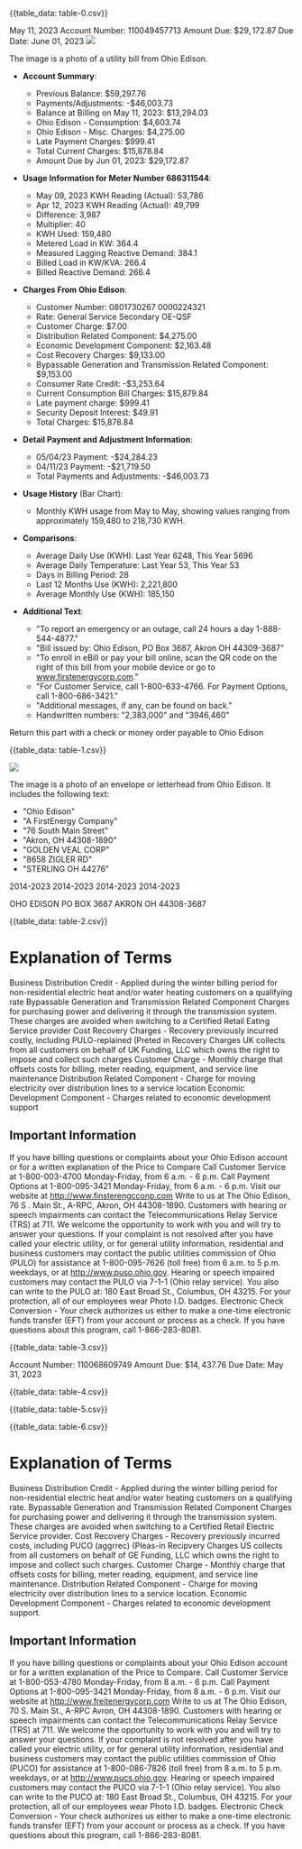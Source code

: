 {{table_data: table-0.csv}}

May 11, 2023
Account Number: 110049457713
Amount Due: $\$ 29,172.87$
Due Date: June 01, 2023
![](images/img-0.jpeg)

The image is a photo of a utility bill from Ohio Edison. 

- **Account Summary**: 
  - Previous Balance: $59,297.76
  - Payments/Adjustments: -$46,003.73
  - Balance at Billing on May 11, 2023: $13,294.03
  - Ohio Edison - Consumption: $4,603.74
  - Ohio Edison - Misc. Charges: $4,275.00
  - Late Payment Charges: $999.41
  - Total Current Charges: $15,878.84
  - Amount Due by Jun 01, 2023: $29,172.87

- **Usage Information for Meter Number 686311544**:
  - May 09, 2023 KWH Reading (Actual): 53,786
  - Apr 12, 2023 KWH Reading (Actual): 49,799
  - Difference: 3,987
  - Multiplier: 40
  - KWH Used: 159,480
  - Metered Load in KW: 364.4
  - Measured Lagging Reactive Demand: 384.1
  - Billed Load in KW/KVA: 266.4
  - Billed Reactive Demand: 266.4

- **Charges From Ohio Edison**:
  - Customer Number: 0801730267 0000224321
  - Rate: General Service Secondary OE-QSF
  - Customer Charge: $7.00
  - Distribution Related Component: $4,275.00
  - Economic Development Component: $2,163.48
  - Cost Recovery Charges: $9,133.00
  - Bypassable Generation and Transmission Related Component: $9,153.00
  - Consumer Rate Credit: -$3,253.64
  - Current Consumption Bill Charges: $15,879.84
  - Late payment charge: $999.41
  - Security Deposit Interest: $49.91
  - Total Charges: $15,878.84

- **Detail Payment and Adjustment Information**:
  - 05/04/23 Payment: -$24,284.23
  - 04/11/23 Payment: -$21,719.50
  - Total Payments and Adjustments: -$46,003.73

- **Usage History** (Bar Chart):
  - Monthly KWH usage from May to May, showing values ranging from approximately 159,480 to 218,730 KWH.

- **Comparisons**:
  - Average Daily Use (KWH): Last Year 6248, This Year 5696
  - Average Daily Temperature: Last Year 53, This Year 53
  - Days in Billing Period: 28
  - Last 12 Months Use (KWH): 2,221,800
  - Average Monthly Use (KWH): 185,150

- **Additional Text**:
  - "To report an emergency or an outage, call 24 hours a day 1-888-544-4877."
  - "Bill issued by: Ohio Edison, PO Box 3687, Akron OH 44309-3687"
  - "To enroll in eBill or pay your bill online, scan the QR code on the right of this bill from your mobile device or go to www.firstenergycorp.com."
  - "For Customer Service, call 1-800-633-4766. For Payment Options, call 1-800-686-3421."
  - "Additional messages, if any, can be found on back."
  - Handwritten numbers: "2,383,000" and "3946,460"

Return this part with a check or money order payable to Ohio Edison

{{table_data: table-1.csv}}

![](images/img-1.jpeg)

The image is a photo of an envelope or letterhead from Ohio Edison. It includes the following text:

- "Ohio Edison"
- "A FirstEnergy Company"
- "76 South Main Street"
- "Akron, OH 44308-1890"
- "GOLDEN VEAL CORP"
- "8658 ZIGLER RD"
- "STERLING OH 44276"

2014-2023
2014-2023
2014-2023
2014-2023

OHO EDISON
PO BOX 3687
AKRON OH 44308-3687

{{table_data: table-2.csv}}

# Explanation of Terms 

Business Distribution Credit - Applied during the winter billing period for non-residential electric heat and/or water heating customers on a qualifying rate
Bypassable Generation and Transmission Related Component Charges for purchasing power and delivering it through the transmission system. These charges are avoided when switching to a Certified Retail Eating Service provider
Cost Recovery Charges - Recovery previously incurred costly, including PULO-replained (Preted in Recovery Charges UK collects from all customers on behalf of UK Funding, LLC which owns the right to impose and collect such charges
Customer Charge - Monthly charge that offsets costs for billing, meter reading, equipment, and service line maintenance
Distribution Related Component - Charge for moving electricity over distribution lines to a service location
Economic Development Component - Charges related to economic development support

## Important Information

If you have billing questions or complaints about your Ohio Edison account or for a written explanation of the Price to Compare
Call Customer Service at 1-800-003-4700 Monday-Friday, from 6 a.m. - 6 p.m.
Call Payment Options at 1-800-095-3421 Monday-Friday, from 6 a.m. - 6 p.m.
Visit our website at http://www.finsterengcconp.com
Write to us at The Ohio Edison, 76 S . Main St., A-RPC, Akron, OH 44308-1890.
Customers with hearing or speech impairments can contact the Telecommunications Relay Service (TRS) at 711.
We welcome the opportunity to work with you and will try to answer your questions. If your complaint is not resolved after you have called your electric utility, or for general utility information, residential and business customers may contact the public utilities commission of Ohio (PULO) for assistance at 1-800-095-7626 (toll free) from 6 a.m. to 5 p.m. weekdays, or at http://www.puso.ohio.gov. Hearing or speech impaired customers may contact the PULO via 7-1-1 (Ohio relay service). You also can write to the PULO at: 180 East Broad St., Columbus, OH 43215.
For your protection, all of our employees wear Photo I.D. badges.
Electronic Check Conversion - Your check authorizes us either to make a one-time electronic funds transfer (EFT) from your account or process as a check. If you have questions about this program, call 1-866-283-8081.

{{table_data: table-3.csv}}

Account Number: 110068609749
Amount Due: $\$ 14,437.76$
Due Date: May 31, 2023

{{table_data: table-4.csv}}


{{table_data: table-5.csv}}


{{table_data: table-6.csv}}

# Explanation of Terms 

Business Distribution Credit - Applied during the winter billing period for non-residential electric heat and/or water heating customers on a qualifying rate.
Bypassable Generation and Transmission Related Component Charges for purchasing power and delivering it through the transmission system. These charges are avoided when switching to a Certified Retail Electric Service provider.
Cost Recovery Charges - Recovery previously incurred costs, including PUCO (aggrrec) (Pleas-in Recipvery Charges US collects from all customers on behalf of GE Funding, LLC which owns the right to impose and collect such charges.
Customer Charge - Monthly charge that offsets costs for billing, meter reading, equipment, and service line maintenance.
Distribution Related Component - Charge for moving electricity over distribution lines to a service location.
Economic Development Component - Charges related to economic development support.

## Important Information

If you have billing questions or complaints about your Ohio Edison account or for a written explanation of the Price to Compare.
Call Customer Service at 1-800-053-4780 Monday-Friday, from 8 a.m. - 6 p.m.
Call Payment Options at 1-800-095-3421 Monday-Friday, from 8 a.m. - 6 p.m.
Visit our website at http://www.freitenergycorp.com
Write to us at The Ohio Edison, 70 S. Main St., A-RPC Avron, OH 44308-1890.
Customers with hearing or speech impairments can contact the Telecommunications Relay Service (TRS) at 711.
We welcome the opportunity to work with you and will try to answer your questions. If your complaint is not resolved after you have called your electric utility, or for general utility information, residential and business customers may contact the public utilities commission of Ohio (PUCO) for assistance at 1-800-086-7826 (toll free) from 8 a.m. to 5 p.m. weekdays, or at http://www.pucs.ohio.gov. Hearing or speech impaired customers may contact the PUCO via 7-1-1 (Ohio relay service). You also can write to the PUCO at: 180 East Broad St., Columbus, OH 43215.
For your protection, all of our employees wear Photo I.D. badges.
Electronic Check Conversion - Your check authorizes us either to make a one-time electronic funds transfer (EFT) from your account or process as a check. If you have questions about this program, call 1-866-283-8081.
